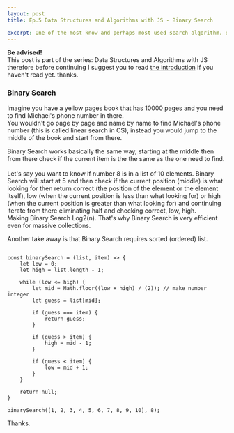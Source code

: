 ```yaml
---
layout: post
title: Ep.5 Data Structures and Algorithms with JS - Binary Search

excerpt: One of the most know and perhaps most used search algorithm. Binary Search.
---
```


<div class="intro-series">
    <strong>Be advised!</strong> <br> 
    This post is part of the series: Data Structures and Algorithms with JS therefore before continuing I suggest you to read <a href="/blog/javascript-data-structure-algorithms-series-ep1/" title="Data Structures and Algorithms Ep.1">the introduction</a> if you haven't read yet. thanks.
</div>


### Binary Search

Imagine you have a yellow pages book that has 10000 pages and you need to find Michael's phone number in there. <br> 
You wouldn't go page by page and name by name to find Michael's phone number (this is called linear search in CS), instead you would jump to the middle of the book and start from there.

Binary Search works basically the same way, starting at the middle then from there check if the current item is the the same as the one need to find. <br>
<br>
Let's say you want to know if number 8 is in a list of 10 elements. Binary Search will start at 5 and then check if the current position (middle) is what looking for then return correct (the position of the element or the element itself), 
low (when the current position is less than what looking for) or high (when the current position is greater than what looking for) and continuing iterate from there eliminating half and checking correct, low, high. <br>
Making Binary Search Log2(n). That's why Binary Search is very efficient even for massive collections. 

Another take away is that Binary Search requires sorted (ordered) list.

<pre><code data-language="javascript">
const binarySearch = (list, item) => {
    let low = 0;
    let high = list.length - 1;

    while (low <= high) {
        let mid = Math.floor((low + high) / (2)); // make number integer
        let guess = list[mid];

        if (guess === item) {
            return guess;
        }

        if (guess > item) {
            high = mid - 1;
        }

        if (guess < item) {
            low = mid + 1;
        }
    }

    return null;
}

binarySearch([1, 2, 3, 4, 5, 6, 7, 8, 9, 10], 8);
</code></pre>

Thanks.